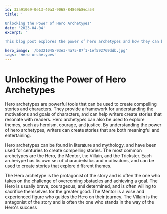 ```yaml
---
id: 33a91069-0e13-40a3-9068-84869b86ca54
title: '

Unlocking the Power of Hero Archetypes'
date: '2023-04-04'
excerpt: '

This blog post explores the power of hero archetypes and how they can be used to create compelling stories. It explains that archetypes are timeless, universal characters that represent aspects of the human experience. These characters can be used to create stories that resonate with readers and viewers, as they are familiar and relatable. The post then goes on to discuss the different types of archetypes, such as the hero, the mentor, the villain, and the sidekick. It also explains how to use archetypes to create a compelling story and how to ensure that the archetypes remain true to their nature. Finally, the post provides some tips on how to use archetypes to create stories that will capture the imagination of readers and viewers.'

hero_image: '/b6321045-93e3-4a75-87f1-1ef592769ddb.jpg'
tags: "Hero Archetypes"
---
```




# Unlocking the Power of Hero Archetypes

Hero archetypes are powerful tools that can be used to create compelling stories and characters. They provide a framework for understanding the motivations and goals of characters, and can help writers create stories that resonate with readers. Hero archetypes can also be used to explore themes, such as heroism, courage, and justice. By understanding the power of hero archetypes, writers can create stories that are both meaningful and entertaining.

Hero archetypes can be found in literature and mythology, and have been used for centuries to create compelling stories. The most common archetypes are the Hero, the Mentor, the Villain, and the Trickster. Each archetype has its own set of characteristics and motivations, and can be used to create stories that explore different themes.

The Hero archetype is the protagonist of the story and is often the one who takes on the challenge of overcoming obstacles and achieving a goal. The Hero is usually brave, courageous, and determined, and is often willing to sacrifice themselves for the greater good. The Mentor is a wise and experienced figure who guides the Hero on their journey. The Villain is the antagonist of the story and is often the one who stands in the way of the Hero's success
